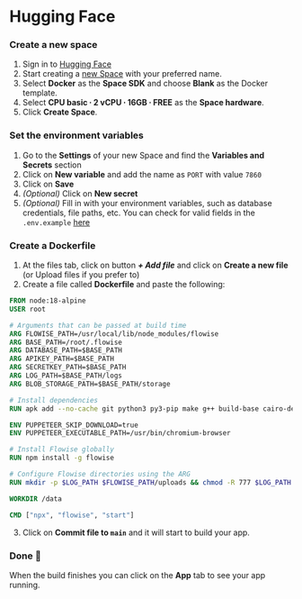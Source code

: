 # Hugging Face

### Create a new space

1. Sign in to [Hugging Face](https://huggingface.co/login)
2. Start creating a [new Space](https://huggingface.co/new-space) with your preferred name.
3. Select **Docker** as the **Space SDK** and choose **Blank** as the Docker template.
4. Select **CPU basic ∙ 2 vCPU ∙ 16GB ∙ FREE** as the **Space hardware**.
5. Click **Create Space**.

### Set the environment variables

1. Go to the **Settings** of your new Space and find the **Variables and Secrets** section
2. Click on **New variable** and add the name as `PORT` with value `7860`
3. Click on **Save**
4. _(Optional)_ Click on **New secret**
5. _(Optional)_ Fill in with your environment variables, such as database credentials, file paths, etc. You can check for valid fields in the `.env.example` [here](https://github.com/FlowiseAI/Flowise/blob/main/docker/.env.example)

### Create a Dockerfile

1. At the files tab, click on button _**+ Add file**_ and click on **Create a new file** (or Upload files if you prefer to)
2. Create a file called **Dockerfile** and paste the following:

```Dockerfile
FROM node:18-alpine
USER root

# Arguments that can be passed at build time
ARG FLOWISE_PATH=/usr/local/lib/node_modules/flowise
ARG BASE_PATH=/root/.flowise
ARG DATABASE_PATH=$BASE_PATH
ARG APIKEY_PATH=$BASE_PATH
ARG SECRETKEY_PATH=$BASE_PATH
ARG LOG_PATH=$BASE_PATH/logs
ARG BLOB_STORAGE_PATH=$BASE_PATH/storage

# Install dependencies
RUN apk add --no-cache git python3 py3-pip make g++ build-base cairo-dev pango-dev chromium

ENV PUPPETEER_SKIP_DOWNLOAD=true
ENV PUPPETEER_EXECUTABLE_PATH=/usr/bin/chromium-browser

# Install Flowise globally
RUN npm install -g flowise

# Configure Flowise directories using the ARG
RUN mkdir -p $LOG_PATH $FLOWISE_PATH/uploads && chmod -R 777 $LOG_PATH $FLOWISE_PATH

WORKDIR /data

CMD ["npx", "flowise", "start"]
```

3. Click on **Commit file to `main`** and it will start to build your app.

### Done 🎉

When the build finishes you can click on the **App** tab to see your app running.
